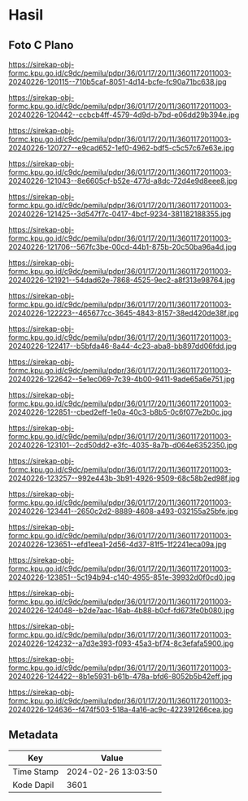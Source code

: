 # Hasil

## Foto C Plano

https://sirekap-obj-formc.kpu.go.id/c9dc/pemilu/pdpr/36/01/17/20/11/3601172011003-20240226-120115--710b5caf-8051-4d14-bcfe-fc90a71bc638.jpg

https://sirekap-obj-formc.kpu.go.id/c9dc/pemilu/pdpr/36/01/17/20/11/3601172011003-20240226-120442--ccbcb4ff-4579-4d9d-b7bd-e06dd29b394e.jpg

https://sirekap-obj-formc.kpu.go.id/c9dc/pemilu/pdpr/36/01/17/20/11/3601172011003-20240226-120727--e9cad652-1ef0-4962-bdf5-c5c57c67e63e.jpg

https://sirekap-obj-formc.kpu.go.id/c9dc/pemilu/pdpr/36/01/17/20/11/3601172011003-20240226-121043--8e6605cf-b52e-477d-a8dc-72d4e9d8eee8.jpg

https://sirekap-obj-formc.kpu.go.id/c9dc/pemilu/pdpr/36/01/17/20/11/3601172011003-20240226-121425--3d547f7c-0417-4bcf-9234-381182188355.jpg

https://sirekap-obj-formc.kpu.go.id/c9dc/pemilu/pdpr/36/01/17/20/11/3601172011003-20240226-121706--567fc3be-00cd-44b1-875b-20c50ba96a4d.jpg

https://sirekap-obj-formc.kpu.go.id/c9dc/pemilu/pdpr/36/01/17/20/11/3601172011003-20240226-121921--54dad62e-7868-4525-9ec2-a8f313e98764.jpg

https://sirekap-obj-formc.kpu.go.id/c9dc/pemilu/pdpr/36/01/17/20/11/3601172011003-20240226-122223--465677cc-3645-4843-8157-38ed420de38f.jpg

https://sirekap-obj-formc.kpu.go.id/c9dc/pemilu/pdpr/36/01/17/20/11/3601172011003-20240226-122417--b5bfda46-8a44-4c23-aba8-bb897dd06fdd.jpg

https://sirekap-obj-formc.kpu.go.id/c9dc/pemilu/pdpr/36/01/17/20/11/3601172011003-20240226-122642--5e1ec069-7c39-4b00-9411-9ade65a6e751.jpg

https://sirekap-obj-formc.kpu.go.id/c9dc/pemilu/pdpr/36/01/17/20/11/3601172011003-20240226-122851--cbed2eff-1e0a-40c3-b8b5-0c6f077e2b0c.jpg

https://sirekap-obj-formc.kpu.go.id/c9dc/pemilu/pdpr/36/01/17/20/11/3601172011003-20240226-123101--2cd50dd2-e3fc-4035-8a7b-d064e6352350.jpg

https://sirekap-obj-formc.kpu.go.id/c9dc/pemilu/pdpr/36/01/17/20/11/3601172011003-20240226-123257--992e443b-3b91-4926-9509-68c58b2ed98f.jpg

https://sirekap-obj-formc.kpu.go.id/c9dc/pemilu/pdpr/36/01/17/20/11/3601172011003-20240226-123441--2650c2d2-8889-4608-a493-032155a25bfe.jpg

https://sirekap-obj-formc.kpu.go.id/c9dc/pemilu/pdpr/36/01/17/20/11/3601172011003-20240226-123651--efd1eea1-2d56-4d37-81f5-1f2241eca09a.jpg

https://sirekap-obj-formc.kpu.go.id/c9dc/pemilu/pdpr/36/01/17/20/11/3601172011003-20240226-123851--5c194b94-c140-4955-851e-39932d0f0cd0.jpg

https://sirekap-obj-formc.kpu.go.id/c9dc/pemilu/pdpr/36/01/17/20/11/3601172011003-20240226-124048--b2de7aac-16ab-4b88-b0cf-fd673fe0b080.jpg

https://sirekap-obj-formc.kpu.go.id/c9dc/pemilu/pdpr/36/01/17/20/11/3601172011003-20240226-124232--a7d3e393-f093-45a3-bf74-8c3efafa5900.jpg

https://sirekap-obj-formc.kpu.go.id/c9dc/pemilu/pdpr/36/01/17/20/11/3601172011003-20240226-124422--8b1e5931-b61b-478a-bfd6-8052b5b42eff.jpg

https://sirekap-obj-formc.kpu.go.id/c9dc/pemilu/pdpr/36/01/17/20/11/3601172011003-20240226-124636--f474f503-518a-4a16-ac9c-422391266cea.jpg


## Metadata

| Key        | Value               |
| ---------- | ------------------- |
| Time Stamp | 2024-02-26 13:03:50 |
| Kode Dapil | 3601                |




